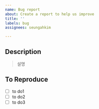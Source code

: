 ```yaml
---
name: Bug report
about: Create a report to help us improve
title: ''
labels: bug
assignees: seungahkim

---
```


## Description

> 설명

## To Reproduce
- [ ] to do1
- [ ] to do2
- [ ] to do3
